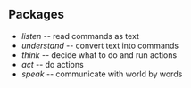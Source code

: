 

## Packages

+ *listen* -- read commands as text
+ *understand* -- convert text into commands
+ *think* -- decide what to do and run actions
+ *act* -- do actions
+ *speak* -- communicate with world by words

